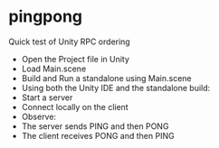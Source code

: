 pingpong
========

Quick test of Unity RPC ordering
- Open the Project file in Unity
- Load Main.scene
- Build and Run a standalone using Main.scene
- Using both the Unity IDE and the standalone build: 
- Start a server
- Connect locally on the client
- Observe:
-   The server sends PING and then PONG
-   The client receives PONG and then PING
